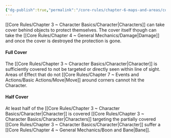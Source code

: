 ```yaml
---
{"dg-publish":true,"permalink":"/core-rules/chapter-6-maps-and-areas/cover/"}
---
```


[[Core Rules/Chapter 3 ~ Character Basics/Character\|Characters]] can take cover behind objects to protect themselves. The cover itself though can take the [[Core Rules/Chapter 4 ~ General Mechanics/Damage\|Damage]] and once the cover is destroyed the protection is gone.

#### Full Cover
The [[Core Rules/Chapter 3 ~ Character Basics/Character\|Character]] is sufficiently covered to not be targeted or directly seen within line of sight.
Areas of Effect that do not [[Core Rules/Chapter 7 ~ Events and Actions/Basic Actions/Move\|Move]] around corners cannot hit the Character.

#### Half Cover
At least half of the [[Core Rules/Chapter 3 ~ Character Basics/Character\|Character]] is covered
[[Core Rules/Chapter 3 ~ Character Basics/Character\|Characters]] targeting the partially covered [[Core Rules/Chapter 3 ~ Character Basics/Character\|Character]] suffer a [[Core Rules/Chapter 4 ~ General Mechanics/Boon and Bane\|Bane]].